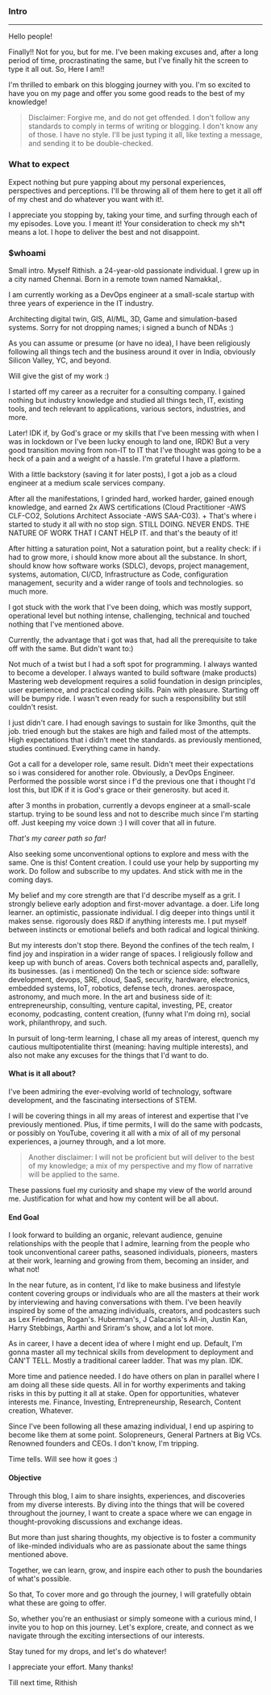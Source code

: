 

### Intro
---
Hello people! 

Finally!! Not for you, but for me. I've been making excuses and, after a long period of time, procrastinating the same, but I've finally hit the screen to type it all out. So, Here I am!!

I'm thrilled to embark on this blogging journey with you. I'm so excited to have you on my page and offer you some good reads to the best of my knowledge!

> Disclaimer:
Forgive me, and do not get offended. I don't follow any standards to comply in terms of writing or blogging.  I don't know any of those. I have no style. I'll be just typing it all, like texting a message, and sending it to be double-checked.

### What to expect
Expect nothing but pure yapping about my personal experiences, perspectives and perceptions. I'll be throwing all of them here to get it all off of my chest and do whatever you want with it!. 

I appreciate you stopping by, taking your time, and surfing through each of my episodes. Love you. I meant it! Your consideration to check my sh*t means a lot. I hope to deliver the best and not disappoint. 

### $whoami
Small intro. Myself Rithish. a 24-year-old passionate individual. I grew up in a city named Chennai. Born in a remote town named Namakkal,. 

I am currently working as a DevOps engineer at a small-scale startup with three years of experience in the IT industry. 

Architecting digital twin, GIS, AI/ML, 3D, Game and simulation-based systems. Sorry for not dropping names; i signed a bunch of NDAs :)

As you can assume or presume (or have no idea), I have been religiously following all things tech and the business around it over in India, obviously Silicon Valley, YC, and beyond.

Will give the gist of my work :)

I started off my career as a recruiter for a consulting company. I gained nothing but industry knowledge and studied all things tech, IT, existing tools, and tech relevant to applications, various sectors, industries, and more.

Later! IDK if, by God's grace or my skills that I've been messing with when I was in lockdown or I've been lucky enough to land one, IRDK! But a very good transition moving from non-IT to IT that I've thought was going to be a heck of a pain and a weight of a hassle. I'm grateful I have a platform.

With a little backstory (saving it for later posts), I got a job as a cloud engineer at a medium scale services company. 

After all the manifestations, I grinded hard, worked harder, gained enough knowledge, and earned 2x AWS certifications (Cloud Practitioner -AWS CLF-CO2, Solutions Architect Associate -AWS SAA-C03). 
+
That's where i started to study it all with no stop sign. STILL DOING. NEVER ENDS. THE NATURE OF WORK THAT I CANT HELP IT. and that's the beauty of it!  
 
After hitting a saturation point, Not a saturation point, but a reality check: if i had to grow more, i should know more about all the substance. In short, should know how software works (SDLC), devops, project management, systems, automation, CI/CD, Infrastructure as Code, configuration management, security and a  wider range of tools and technologies. so much more.

I got stuck with the work that I've been doing, which was mostly support, operational level but nothing intense, challenging, technical and touched nothing that I've mentioned above. 

Currently, the advantage that i got was that, had all the prerequisite to take off with the same. But didn't want to:)

Not much of a twist but I had a soft spot for programming. 
I always wanted to become a developer. 
I always wanted to build software (make products)
Mastering web development requires a solid foundation in design principles, user experience, and practical coding skills. 
Pain with pleasure. Starting off will be bumpy ride. I wasn't even ready for such a responsibility but still couldn't resist. 

I just didn't care. I had enough savings to sustain for like 3months, quit the job. tried enough but the stakes are high and failed most of the attempts. High expectations that i didn't meet the standards. as previously mentioned, studies continued. Everything came in handy. 

Got a call for a developer role, same result. Didn't meet their expectations so i was considered for another role. Obviously, a DevOps Engineer. Performed the possible worst since i f'd the previous one that i thought I'd lost this, but IDK if it is God's grace or their generosity. but aced it.

after 3 months in probation, currently a devops engineer at a small-scale startup. trying to be sound less and not to describe much since I'm starting off. Just keeping my voice down :) I will cover that all in future.

*That's my career path so far!*

Also seeking some unconventional options to explore and mess with the same. One is this! Content creation. I could use your help by supporting my work. Do follow and subscribe to my updates. And stick with me in the coming days.

My belief and my core strength are that I'd describe myself as a grit. I strongly believe early adoption and first-mover advantage. a doer. Life long learner. an optimistic, passionate individual. I dig deeper into things until it makes sense. rigorously does R&D if anything interests me. I put myself between instincts or emotional beliefs and both radical and logical thinking.

But my interests don't stop there. Beyond the confines of the tech realm, I find joy and inspiration in a wider range of spaces. I religiously follow and keep up with bunch of areas. Covers both technical aspects and, parallelly, its businesses. (as i mentioned) On the tech or science side: software development, devops, SRE, cloud, SaaS, security, hardware, electronics, embedded systems, IoT, robotics, defense tech, drones. aerospace, astronomy, and much more. In the art and business side of it: entrepreneurship, consulting, venture capital, investing, PE, creator economy, podcasting, content creation, (funny what I'm doing rn), social work, philanthropy, and such.

In pursuit of long-term learning, I chase all my areas of interest, quench my cautious multipotentialite thirst (meaning: having multiple interests), and also not make any excuses for the things that I'd want to do. 

#### What is it all about?
I've been admiring the ever-evolving world of technology, software development, and the fascinating intersections of STEM.

I will be covering things in all my areas of interest and expertise that I've previously mentioned. Plus, if time permits, I will do the same with podcasts, or possibly on YouTube, covering it all with a mix of all of my personal experiences, a journey through, and a lot more.

> Another disclaimer: I will not be proficient but will deliver to the best of my knowledge; a mix of my perspective and my flow of narrative will be applied to the same.

These passions fuel my curiosity and shape my view of the world around me. Justification for what and how my content will be all about.

#### End Goal
I look forward to building an organic, relevant audience, genuine relationships with the people that I admire, learning from the people who took unconventional career paths, seasoned individuals, pioneers, masters at their work, learning and growing from them, becoming an insider, and what not! 

In the near future, as in content, I'd like to make business and lifestyle content covering groups or individuals who are all the masters at their work by interviewing and having conversations with them. I've been heavily inspired by some of the amazing individuals, creators, and podcasters such as Lex Friedman, Rogan's. Huberman's, J Calacanis's All-in, Justin Kan, Harry Stebbings, Aarthi and Sriram's show, and a lot lot more. 

As in career, I have a decent idea of where I might end up. Default, I'm gonna master all my technical skills from development to deployment and CAN'T TELL. Mostly a traditional career ladder. That was my plan. IDK.

More time and patience needed. I do have others on plan in parallel where I am doing all these side quests.  All in for worthy experiments and taking risks in this by putting it all at stake. Open for opportunities, whatever interests me.  Finance, Investing, Entrepreneurship, Research, Content creation, Whatever. 

Since I've been following all these amazing individual, I end up aspiring to become like them at some point.  Solopreneurs, General Partners at Big VCs. Renowned founders and CEOs. I don't know, I'm tripping. 

Time tells. Will see how it goes :)


#### Objective 
Through this blog, I aim to share insights, experiences, and discoveries from my diverse interests. By diving into the things that will be covered throughout the journey, I want to create a space where we can engage in thought-provoking discussions and exchange ideas.

But more than just sharing thoughts, my objective is to foster a community of like-minded individuals who are as passionate about the same things mentioned above. 

Together, we can learn, grow, and inspire each other to push the boundaries of what's possible.

So that, 
To cover more and go through the journey, I will gratefully obtain what these are going to offer. 

So, whether you're an enthusiast or simply someone with a curious mind, I invite you to hop on this journey. Let's explore, create, and connect as we navigate through the exciting intersections of our interests.

Stay tuned for my drops, and let's do whatever!

I appreciate your effort. Many thanks!

 Till next time,
 Rithish